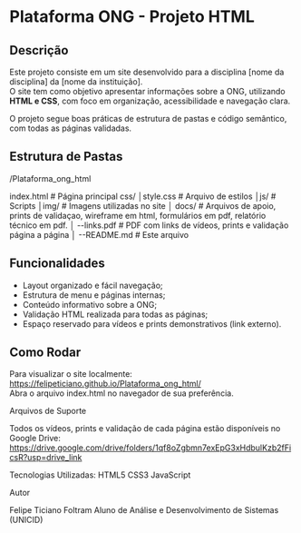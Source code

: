 # Plataforma ONG - Projeto HTML

## Descrição
Este projeto consiste em um site desenvolvido para a disciplina [nome da disciplina] da [nome da instituição].  
O site tem como objetivo apresentar informações sobre a ONG, utilizando **HTML e CSS**, com foco em organização, acessibilidade e navegação clara.

O projeto segue boas práticas de estrutura de pastas e código semântico, com todas as páginas validadas.

## Estrutura de Pastas

/Plataforma_ong_html

 index.html # Página principal
 css/
│style.css # Arquivo de estilos
│js/ # Scripts
│img/ # Imagens utilizadas no site
│ docs/ # Arquivos de apoio, prints de validaçao, wireframe em html, formulários em pdf, relatório técnico em pdf.
│ --links.pdf # PDF com links de vídeos, prints e validação página a página
│ --README.md # Este arquivo

## Funcionalidades
- Layout organizado e fácil navegação;
- Estrutura de menu e páginas internas;
- Conteúdo informativo sobre a ONG;
- Validação HTML realizada para todas as páginas;
- Espaço reservado para vídeos e prints demonstrativos (link externo).

## Como Rodar
Para visualizar o site localmente: https://felipeticiano.github.io/Plataforma_ong_html/  
Abra o arquivo index.html no navegador de sua preferência.

Arquivos de Suporte

Todos os vídeos, prints e validação de cada página estão disponíveis no Google Drive: https://drive.google.com/drive/folders/1qf8oZgbmn7exEpG3xHdbulKzb2fFicsR?usp=drive_link

Tecnologias Utilizadas:
HTML5
CSS3
JavaScript

Autor

Felipe Ticiano Foltram
Aluno de Análise e Desenvolvimento de Sistemas (UNICID)

